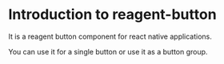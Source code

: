 # Introduction to reagent-button

It is a reagent button component for react native applications.

You can use it for a single button or use it as a button group.
